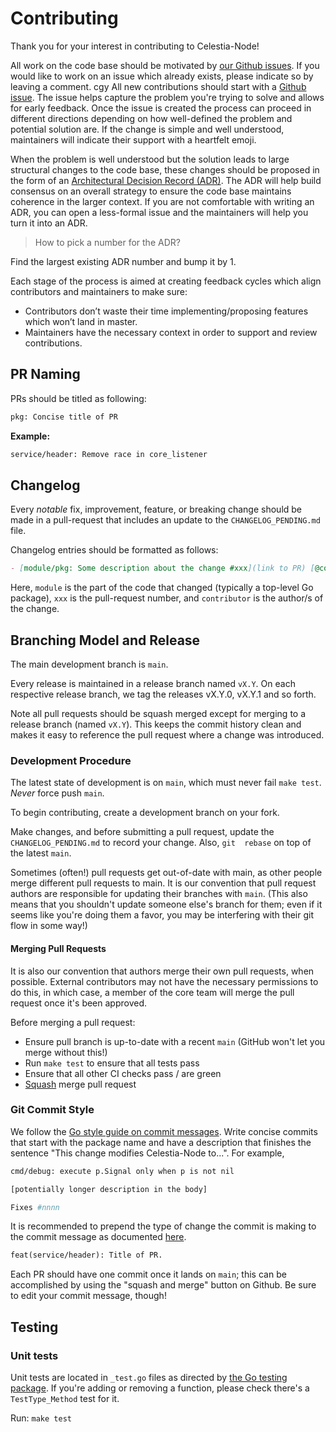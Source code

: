 # Contributing

Thank you for your interest in contributing to Celestia-Node! 

All work on the code base should be motivated by [our Github
issues](https://github.com/celestiaorg/celestia-node/issues). If you
would like to work on an issue which already exists, please indicate so
by leaving a comment.
cgy
All new contributions should start with a [Github
issue](https://github.com/celestiaorg/celestia-node/issues/new/choose). The
issue helps capture the problem you're trying to solve and allows for
early feedback. Once the issue is created the process can proceed in different
directions depending on how well-defined the problem and potential
solution are. If the change is simple and well understood, maintainers
will indicate their support with a heartfelt emoji.

When the problem is well understood but the solution leads to large structural
changes to the code base, these changes should be proposed in the form of an
[Architectural Decision Record (ADR)](./docs/adr/). The ADR will help
build consensus on an overall strategy to ensure the code base maintains
coherence in the larger context. If you are not comfortable with writing an
ADR, you can open a less-formal issue and the maintainers will help you turn it
into an ADR.

> How to pick a number for the ADR?

Find the largest existing ADR number and bump it by 1.

Each stage of the process is aimed at creating feedback cycles which align contributors and maintainers to make sure:

- Contributors don’t waste their time implementing/proposing features which won’t land in master.
- Maintainers have the necessary context in order to support and review contributions.

## PR Naming

PRs should be titled as following: 
```txt
pkg: Concise title of PR
```

**Example:**

```txt
service/header: Remove race in core_listener
```

## Changelog

Every *notable* fix, improvement, feature, or breaking change should be made in a
pull-request that includes an update to the `CHANGELOG_PENDING.md` file.

Changelog entries should be formatted as follows:

```md
- [module/pkg: Some description about the change #xxx](link to PR) [@contributor](link to contributer github) 
```

Here, `module` is the part of the code that changed (typically a
top-level Go package), `xxx` is the pull-request number, and `contributor`
is the author/s of the change.

## Branching Model and Release

The main development branch is `main`.

Every release is maintained in a release branch named `vX.Y`. On each respective release branch, we tag the releases 
vX.Y.0, vX.Y.1 and so forth.

Note all pull requests should be squash merged except for merging to a release branch (named `vX.Y`). This keeps the commit history clean and makes it
easy to reference the pull request where a change was introduced.

### Development Procedure

The latest state of development is on `main`, which must never fail `make test`. _Never_ force push `main`.

To begin contributing, create a development branch on your fork.

Make changes, and before submitting a pull request, update the `CHANGELOG_PENDING.md` to record your change. Also, `git 
rebase` on top of the latest `main`. 

Sometimes (often!) pull requests get out-of-date with main, as other people merge different pull requests to main. It is
our convention that pull request authors are responsible for updating their branches with `main`. (This also means that you shouldn't update someone else's branch for them; even if it seems like you're doing them a favor, you may be interfering with their git flow in some way!)

#### Merging Pull Requests

It is also our convention that authors merge their own pull requests, when possible. External contributors may not have the necessary permissions to do this, in which case, a member of the core team will merge the pull request once it's been approved.

Before merging a pull request:

- Ensure pull branch is up-to-date with a recent `main` (GitHub won't let you merge without this!)
- Run `make test` to ensure that all tests pass
- Ensure that all other CI checks pass / are green
- [Squash](https://stackoverflow.com/questions/5189560/squash-my-last-x-commits-together-using-git) merge pull request

### Git Commit Style

We follow the [Go style guide on commit messages](https://tip.golang.org/doc/contribute.html#commit_messages). Write concise commits that start with the package name and have a description that finishes the sentence "This change modifies Celestia-Node to...". For example,

```sh
cmd/debug: execute p.Signal only when p is not nil

[potentially longer description in the body]

Fixes #nnnn
```

It is recommended to prepend the type of change the commit is making to the commit message as documented [here](https://www.conventionalcommits.org/en/v1.0.0/).

```txt
feat(service/header): Title of PR.
```

Each PR should have one commit once it lands on `main`; this can be accomplished by using the "squash and merge" button on Github. Be sure to edit your commit message, though!

## Testing

### Unit tests

Unit tests are located in `_test.go` files as directed by [the Go testing
package](https://golang.org/pkg/testing/). If you're adding or removing a
function, please check there's a `TestType_Method` test for it.

Run: `make test`

